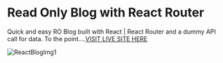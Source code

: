 # Read Only Blog with React Router

Quick and easy RO Blog built with React | React Router and a dummy API call for data. 
To the point....[VISIT LIVE SITE HERE](https://reactsimpleblog.web.app/) 

![ReactBlogImg1](https://user-images.githubusercontent.com/85768337/214964659-1fdf1a72-0462-4361-bc54-9603ffb9fd91.png)
